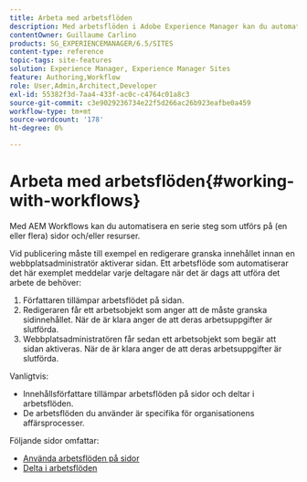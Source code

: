 ```yaml
---
title: Arbeta med arbetsflöden
description: Med arbetsflöden i Adobe Experience Manager kan du automatisera en serie steg som utförs på en sida eller en resurs.
contentOwner: Guillaume Carlino
products: SG_EXPERIENCEMANAGER/6.5/SITES
content-type: reference
topic-tags: site-features
solution: Experience Manager, Experience Manager Sites
feature: Authoring,Workflow
role: User,Admin,Architect,Developer
exl-id: 55382f3d-7aa4-433f-ac0c-c4764c01a8c3
source-git-commit: c3e9029236734e22f5d266ac26b923eafbe0a459
workflow-type: tm+mt
source-wordcount: '178'
ht-degree: 0%

---
```


# Arbeta med arbetsflöden{#working-with-workflows}

Med AEM Workflows kan du automatisera en serie steg som utförs på (en eller flera) sidor och/eller resurser.

Vid publicering måste till exempel en redigerare granska innehållet innan en webbplatsadministratör aktiverar sidan. Ett arbetsflöde som automatiserar det här exemplet meddelar varje deltagare när det är dags att utföra det arbete de behöver:

1. Författaren tillämpar arbetsflödet på sidan.
1. Redigeraren får ett arbetsobjekt som anger att de måste granska sidinnehållet. När de är klara anger de att deras arbetsuppgifter är slutförda.
1. Webbplatsadministratören får sedan ett arbetsobjekt som begär att sidan aktiveras. När de är klara anger de att deras arbetsuppgifter är slutförda.

Vanligtvis:

* Innehållsförfattare tillämpar arbetsflöden på sidor och deltar i arbetsflöden.
* De arbetsflöden du använder är specifika för organisationens affärsprocesser.

Följande sidor omfattar:

* [Använda arbetsflöden på sidor](/help/sites-authoring/workflows-applying.md)
* [Delta i arbetsflöden](/help/sites-authoring/workflows-participating.md)
